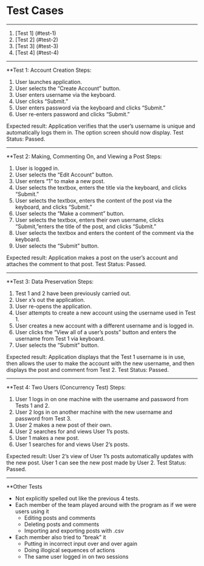 # Test Cases
***
1.  [Test 1] (#test-1)
2.  [Test 2] (#test-2)
3.  [Test 3] (#test-3)
4.  [Test 4] (#test-4)
***
**Test 1: Account Creation
Steps:
1.  User launches application.
2.  User selects the “Create Account” button.
3.  User enters username via the keyboard.
4.  User clicks “Submit.”
5.  User enters password via the keyboard and clicks “Submit.”
6.  User re-enters password and clicks “Submit.”

Expected result: Application verifies that the user’s username is unique and automatically logs them in.  The option screen should now display.
Test Status: Passed. 
***
**Test 2: Making, Commenting On, and Viewing a Post
Steps:
 1.  User is logged in.
 2.  User selects the “Edit Account” button.
 3.  User enters “1” to make a new post.
 4.  User selects the textbox, enters the title via the keyboard, and clicks “Submit.”
 5.  User selects the textbox, enters the content of the post via the keyboard, and clicks “Submit.”
 6.  User selects the “Make a comment” button.
 7.  User selects the textbox, enters their own username, clicks “Submit,”enters the title of the post, and clicks “Submit.”
 8.  User selects the textbox and enters the content of the comment via the keyboard.
 9.  User selects the “Submit” button.

Expected result: Application makes a post on the user’s account and attaches the comment to that post.
Test Status: Passed. 
***
**Test 3: Data Preservation
Steps:
 1. Test 1 and 2 have been previously carried out.
 2. User x’s out the application.
 3. User re-opens the application.
 4. User attempts to create a new account using the username used in Test 1.
 5. User creates a new account with a different username and is logged in.
 6. User clicks the “View all of a user’s posts” button and enters the username from Test 1 via keyboard.
 7. User selects the “Submit” button.

Expected result: Application displays that the Test 1 username is in use, then allows the user to make the account with the new username, and then displays the post and comment from Test 2.
Test Status: Passed. 
***
**Test 4: Two Users (Concurrency Test)
Steps:
 1. User 1 logs in on one machine with the username and password from Tests 1 and 2.
 2. User 2 logs in on another machine with the new username and password from Test 3.
 3. User 2 makes a new post of their own.
 4. User 2 searches for and views User 1’s posts.
 5. User 1 makes a new post.
 6. User 1 searches for and views User 2’s posts.

Expected result: User 2’s view of User 1’s posts automatically updates with the new post. User 1 can see the new post made by User 2.
Test Status: Passed.
***
**Other Tests

- Not explicitly spelled out like the previous 4 tests.
- Each member of the team played around with the program as if we were users using it
   - Editing posts and comments
   - Deleting posts and comments
   - Importing and exporting posts with .csv
- Each member also tried to “break” it
   - Putting in incorrect input over and over again
   - Doing illogical sequences of actions
   - The same user logged in on two sessions


